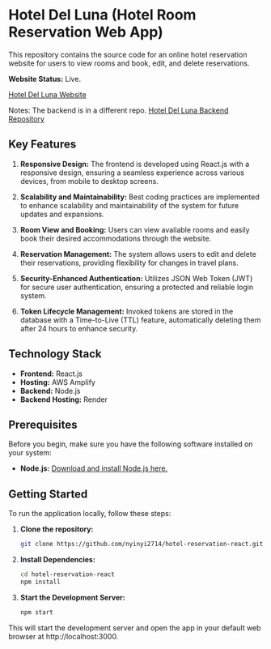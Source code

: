 # Hotel Del Luna (Hotel Room Reservation Web App)

This repository contains the source code for an online hotel reservation website for users to view rooms and book, edit, and delete reservations.

**Website Status:**
Live.

[Hotel Del Luna Website](https://main.d3h5714ovsmoy5.amplifyapp.com/)

Notes: The backend is in a different repo.
[Hotel Del Luna Backend Repository](https://github.com/nyinyi2714/hotel-del-luna-api)

## Key Features

1. **Responsive Design:**
   The frontend is developed using React.js with a responsive design, ensuring a seamless experience across various devices, from mobile to desktop screens.

2. **Scalability and Maintainability:**
   Best coding practices are implemented to enhance scalability and maintainability of the system for future updates and expansions.

3. **Room View and Booking:**
   Users can view available rooms and easily book their desired accommodations through the website.

4. **Reservation Management:**
   The system allows users to edit and delete their reservations, providing flexibility for changes in travel plans.

5. **Security-Enhanced Authentication:**
   Utilizes JSON Web Token (JWT) for secure user authentication, ensuring a protected and reliable login system.

6. **Token Lifecycle Management:**
   Invoked tokens are stored in the database with a Time-to-Live (TTL) feature, automatically deleting them after 24 hours to enhance security.

## Technology Stack

- **Frontend:** React.js
- **Hosting:** AWS Amplify
- **Backend:** Node.js
- **Backend Hosting:** Render

## Prerequisites

Before you begin, make sure you have the following software installed on your system:

- **Node.js:** [Download and install Node.js here.](https://nodejs.org/)

## Getting Started

To run the application locally, follow these steps:

1. **Clone the repository:**

   ```bash
   git clone https://github.com/nyinyi2714/hotel-reservation-react.git

2. **Install Dependencies:**

    ```bash
    cd hotel-reservation-react
    npm install

3. **Start the Development Server:**
    ```bash 
    npm start

This will start the development server and open the app in your default web browser at http://localhost:3000.